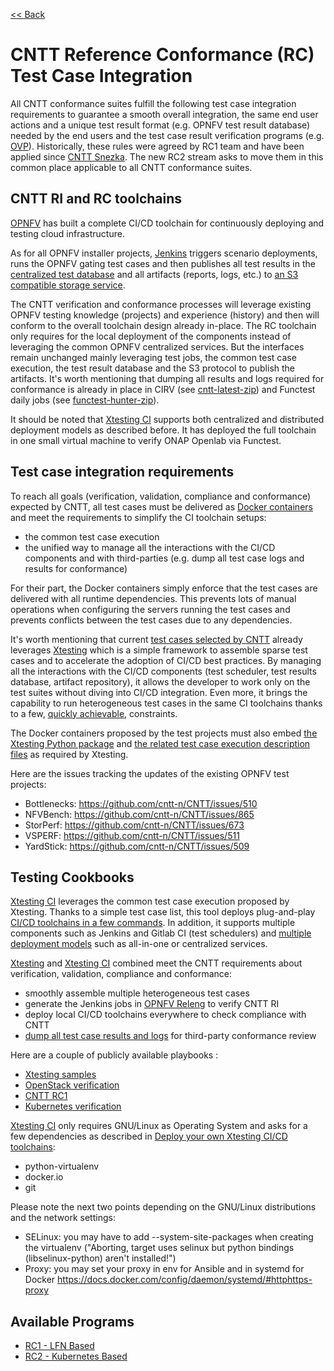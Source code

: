 [<< Back](../)

# CNTT Reference Conformance (RC) Test Case Integration

All CNTT conformance suites fulfill the following test case integration
requirements to guarantee a smooth overall integration, the same end user
actions and a unique test result format (e.g. OPNFV test result database)
needed by the end users and the test case result verification programs (e.g.
[OVP](https://www.opnfv.org/verification)). Historically, these rules were
agreed by RC1 team and have been applied since
[CNTT Snezka](https://github.com/cntt-n/CNTT/wiki/Snezka). The new RC2 stream
asks to move them in this common place applicable to all CNTT conformance
suites.

<a name="ri-rc-toolchaings"></a>
## CNTT RI and RC toolchains

[OPNFV](https://www.opnfv.org/) has built a complete CI/CD toolchain
for continuously deploying and testing cloud infrastructure.

As for all OPNFV installer projects,
[Jenkins](https://build.opnfv.org/ci/view/cntt/) triggers scenario deployments,
runs the OPNFV gating test cases and then publishes all test results in the
[centralized test database](https://docs.opnfv.org/en/stable-hunter/_images/OPNFV_testing_working_group.png)
and all artifacts (reports, logs, etc.) to
[an S3 compatible storage service](http://artifacts.opnfv.org/).

The CNTT verification and conformance processes will leverage existing OPNFV
testing knowledge (projects) and experience (history) and then will conform
to the overall toolchain design already in-place. The RC toolchain only
requires for the local deployment of the components instead of leveraging
the common OPNFV centralized services. But the interfaces remain unchanged
mainly leveraging test jobs, the common test case execution, the test
result database and the S3 protocol to publish the artifacts. It's worth
mentioning that dumping all results and logs required for conformance is
already in place in CIRV (see
[cntt-latest-zip](https://build.opnfv.org/ci/job/cntt-latest-zip/)) and
Functest daily jobs (see
[functest-hunter-zip](https://build.opnfv.org/ci/job/functest-hunter-zip/3/console)).

It should be noted that
[Xtesting CI](https://galaxy.ansible.com/collivier/xtesting) supports both
centralized and distributed deployment models as described before. It has
deployed the full toolchain in one small virtual machine to verify ONAP Openlab
via Functest.

<a name="testing-integration-requirements"></a>
## Test case integration requirements

To reach all goals (verification, validation, compliance and conformance)
expected by CNTT, all test cases must be delivered as
[Docker containers](https://www.docker.com/) and meet the requirements to
simplify the CI toolchain setups:
- the common test case execution
- the unified way to manage all the interactions with the CI/CD components and
  with third-parties (e.g. dump all test case logs and results for
  conformance)

For their part, the Docker containers simply enforce that the test cases are
delivered with all runtime dependencies. This prevents lots of manual
operations when configuring the servers running the test cases and prevents
conflicts between the test cases due to any dependencies.

It's worth mentioning that current
[test cases selected by CNTT](./chapter03.md)
already leverages [Xtesting](https://xtesting.readthedocs.io/en/latest/)
which is a simple framework to assemble sparse test cases and to accelerate the
adoption of CI/CD best practices. By managing all the interactions with the
CI/CD components (test scheduler, test results database, artifact repository),
it allows the developer to work only on the test suites without diving into
CI/CD integration. Even more, it brings the capability to run heterogeneous
test cases in the same CI toolchains thanks to a few,
[quickly achievable](https://www.sdxcentral.com/articles/news/opnfvs-6th-release-brings-testing-capabilities-that-orange-is-already-using/2018/05/),
constraints.

The Docker containers proposed by the test projects must also embed
[the Xtesting Python package](https://pypi.org/project/xtesting/) and
[the related test case execution description files](https://git.opnfv.org/functest-xtesting/tree/docker/testcases.yaml)
as required by Xtesting.

Here are the issues tracking the updates of the existing OPNFV test
projects:
- Bottlenecks: https://github.com/cntt-n/CNTT/issues/510
- NFVBench: https://github.com/cntt-n/CNTT/issues/865
- StorPerf: https://github.com/cntt-n/CNTT/issues/673
- VSPERF: https://github.com/cntt-n/CNTT/issues/511
- YardStick: https://github.com/cntt-n/CNTT/issues/509

<a name="testing-cookbooks"></a>
## Testing Cookbooks

[Xtesting CI](https://galaxy.ansible.com/collivier/xtesting) leverages the
common test case execution proposed by Xtesting. Thanks to a simple test case
list, this tool deploys plug-and-play
[CI/CD toolchains in a few commands](https://wiki.opnfv.org/pages/viewpage.action?pageId=32015004).
In addition, it supports multiple components such as Jenkins and Gitlab CI
(test schedulers) and
[multiple deployment models](https://lists.opnfv.org/g/opnfv-tsc/message/5702)
such as all-in-one or centralized services.

[Xtesting](https://xtesting.readthedocs.io/en/latest/) and
[Xtesting CI](https://galaxy.ansible.com/collivier/xtesting) combined meet the
CNTT requirements about verification, validation, compliance and conformance:
- smoothly assemble multiple heterogeneous test cases
- generate the Jenkins jobs in
  [OPNFV Releng](https://git.opnfv.org/releng/tree/jjb/airship/cntt.yaml) to
  verify CNTT RI
- deploy local CI/CD toolchains everywhere to check compliance with CNTT
- [dump all test case results and logs](http://artifacts.opnfv.org/functest/9ID39XK47PMZ.zip)
  for third-party conformance review

Here are a couple of publicly available playbooks :
- [Xtesting samples](https://git.opnfv.org/functest-xtesting/plain/ansible/site.yml?h=stable/kali)
- [OpenStack verification](https://git.opnfv.org/functest/plain/ansible/site.yml?h=stable/kali)
- [CNTT RC1](https://git.opnfv.org/functest/plain/ansible/site.cntt.yml?h=stable/hunter)
- [Kubernetes verification](https://git.opnfv.org/functest-kubernetes/plain/ansible/site.yml?h=stable/kali)

[Xtesting CI](https://galaxy.ansible.com/collivier/xtesting) only requires
GNU/Linux as Operating System and asks for a few dependencies as described in
[Deploy your own Xtesting CI/CD toolchains](https://wiki.opnfv.org/pages/viewpage.action?pageId=32015004):
- python-virtualenv
- docker.io
- git

Please note the next two points depending on the GNU/Linux distributions and
the network settings:
- SELinux: you may have to add -\-system-site-packages when creating the
  virtualenv ("Aborting, target uses selinux but python bindings
  (libselinux-python) aren't installed!")
- Proxy: you may set your proxy in env for Ansible and in systemd for Docker
  https://docs.docker.com/config/daemon/systemd/#httphttps-proxy

<a name="available-cr"></a>
## Available Programs
* [RC1 - LFN Based](lfn)
* [RC2 - Kubernetes Based](RC2)
